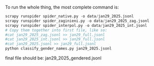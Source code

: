 To run the whole thing, the most complete command is:


```python
scrapy runspider spider_native.py -o data/jan29_2025.jsonl
scrapy runspider spider_zaginieni.py -o data/jan29_2025_zag.jsonl 
scrapy runspider spider_interpol.py -o data/jan29_2025_int.jsonl
# Copy them together into first file, like so:
#cat jan29_2025_zag.jsonl >> jan29_full.jsonl
#cat jan29_2025_int.jsonl >> jan29_full.jsonl
#cat jan29_2025.jsonl >> jan29_full.jsonl
python classify_gender_names.py jan29_2025.jsonl 
```

final file should be: jan29_2025_gendered.jsonl 